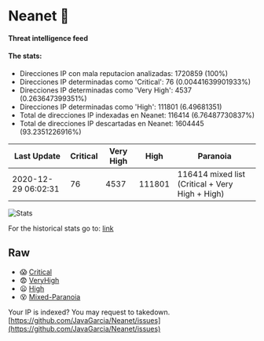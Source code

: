 # Neanet :hocho:
#### Threat intelligence feed
#### The stats:

- Direcciones IP con mala reputacion analizadas: 1720859 (100%)
- Direcciones IP determinadas como 'Critical':  76 (0.00441639901933%)
- Direcciones IP determinadas como 'Very High':  4537 (0.263647399351%)
- Direcciones IP determinadas como 'High':  111801 (6.49681351)
- Total de direcciones IP indexadas en Neanet:  116414 (6.76487730837%)
- Total de direcciones IP descartadas en Neanet:  1604445 (93.2351226916%)

| Last Update | Critical | Very High | High | Paranoia |
| --- | --- | --- | --- | --- |
| 2020-12-29 06:02:31 | 76 | 4537 | 111801 | 116414 mixed list (Critical + Very High + High)|

![Stats](https://docs.google.com/spreadsheets/d/e/2PACX-1vSnaNMIXVabIpDJjufMlzH7poXnshF3mgd8Is1g9ytUEzVsP5my4Trn8f-xkoLLQ38xpL3HtmUexLo6/pubchart?oid=501124687&format=image)

For the historical stats go to: [link](/stats.csv)
## Raw
- :scream: [Critical](https://raw.githubusercontent.com/JavaGarcia/Neanet/master/blacklists/neanet_critical.txt)
- :fearful: [VeryHigh](https://raw.githubusercontent.com/JavaGarcia/Neanet/master/blacklists/neanet_veryHigh.txtt)
- :frowning: [High](https://raw.githubusercontent.com/JavaGarcia/Neanet/master/blacklists/neanet_high.txt)
- :dizzy_face: [Mixed-Paranoia](https://raw.githubusercontent.com/JavaGarcia/Neanet/master/blacklists/neanet_all.txt)


Your IP is indexed? You may request to takedown. [https://github.com/JavaGarcia/Neanet/issues](https://github.com/JavaGarcia/Neanet/issues)














































































































































































































































































































































































































































































































































































































































































































































































































































































































































































































































































































































































































































































































































































































































































































































































































































































































































































































































































































































































































































































































































































































































































































































































































































































































































































































































































































































































































































































































































































































































































































































































































































